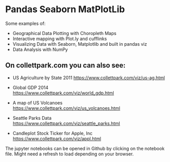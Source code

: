 # Pandas Seaborn MatPlotLib

Some examples of:
- Geographical Data Plotting with Choropleth Maps
- Interactive mapping with  Plot.ly and cufflinks
- Visualizing Data with Seaborn, Matplotlib and built in pandas viz
- Data Analysis with NumPy

## On collettpark.com you can also see:

- US Agriculture by State 2011 
https://www.collettpark.com/viz/us-ag.html

- Global GDP 2014  
https://www.collettpark.com/viz/world_gdp.html

- A map of US Volcanoes
https://www.collettpark.com/viz/us_volcanoes.html

- Seattle Parks Data  
https://www.collettpark.com/viz/seattle_parks.html

- Candleplot Stock Ticker for Apple, Inc  
https://www.collettpark.com/viz/appl.html

The jupyter notebooks can be opened in Github by clicking on the notebook file. Might need a refresh to load depending on your browser.
